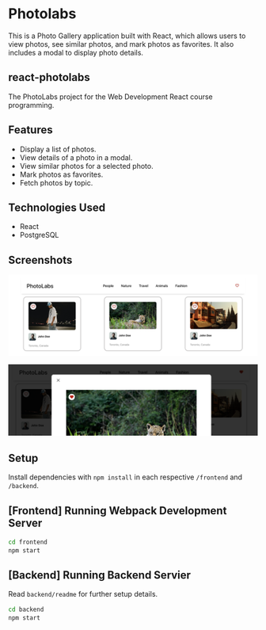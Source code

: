 # Photolabs
This is a Photo Gallery application built with React, which allows users to view photos, see similar photos, and mark photos as favorites. It also includes a modal to display photo details.

## react-photolabs
The PhotoLabs project for the Web Development React course programming.

## Features
 - Display a list of photos.
 - View details of a photo in a modal.
 - View similar photos for a selected photo.
 - Mark photos as favorites.
 - Fetch photos by topic.

## Technologies Used
 - React
 - PostgreSQL

 ## Screenshots

 !["Homepage"](https://github.com/THymers/PhotoLabs/blob/main/docs/Homepage.png?raw=true)
 
  !["Favourite Icon"](https://github.com/THymers/PhotoLabs/blob/main/docs/ModalFavIcon.png?raw=true)

## Setup

Install dependencies with `npm install` in each respective `/frontend` and `/backend`.

## [Frontend] Running Webpack Development Server

```sh
cd frontend
npm start
```

## [Backend] Running Backend Servier

Read `backend/readme` for further setup details.

```sh
cd backend
npm start
```
